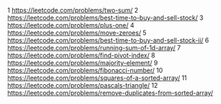 1	https://leetcode.com/problems/two-sum/
2	https://leetcode.com/problems/best-time-to-buy-and-sell-stock/
3	https://leetcode.com/problems/plus-one/
4	https://leetcode.com/problems/move-zeroes/
5	https://leetcode.com/problems/best-time-to-buy-and-sell-stock-ii/
6	https://leetcode.com/problems/running-sum-of-1d-array/
7	https://leetcode.com/problems/find-pivot-index/
8	https://leetcode.com/problems/majority-element/
9	https://leetcode.com/problems/fibonacci-number/
10	https://leetcode.com/problems/squares-of-a-sorted-array/
11	https://leetcode.com/problems/pascals-triangle/
12	https://leetcode.com/problems/remove-duplicates-from-sorted-array/